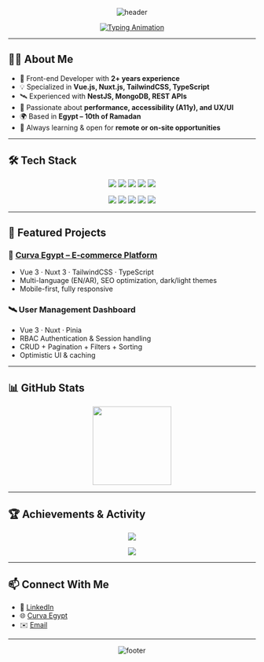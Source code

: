<!-- ======================= 🌌 Ibrahim Marwan Ghaybour ======================= -->

<!-- HEADER -->
<p align="center">
  <img src="https://capsule-render.vercel.app/api?type=waving&height=220&color=0:0f172a,100:1e293b&text=Ibrahim%20Marwan%20Ghaybour&fontAlign=50&fontAlignY=38&fontColor=00DC82&animation=fadeIn" alt="header"/>
</p>

<!-- TYPING EFFECT -->
<p align="center">
  <a href="https://github.com/ibrahem-ghaybour">
    <img src="https://readme-typing-svg.demolab.com?font=Fira+Code&size=22&pause=1000&center=true&vCenter=true&width=900&lines=Full-Stack+Developer+%7C+Vue.js+%26+NestJs;Building+Scalable+%26+Accessible+Web+Apps;Cosmic+UI+Designs+%7C+Performance+First" alt="Typing Animation"/>
  </a>
</p>

---

## 👨‍💻 About Me
- 🚀 Front-end Developer with **2+ years experience**  
- 💡 Specialized in **Vue.js, Nuxt.js, TailwindCSS, TypeScript**  
- 🛰 Experienced with **NestJS, MongoDB, REST APIs**  
- 🎨 Passionate about **performance, accessibility (A11y), and UX/UI**  
- 🌍 Based in **Egypt – 10th of Ramadan**  
- 🔭 Always learning & open for **remote or on-site opportunities**  

---

## 🛠 Tech Stack
<p align="center">
  <!-- Languages -->
  <img src="https://skillicons.dev/icons?i=html,css,js,ts" />
  <!-- Frontend -->
  <img src="https://skillicons.dev/icons?i=vue,nuxt,react" />
  <!-- Styling -->
  <img src="https://skillicons.dev/icons?i=tailwind,bootstrap" />
  <!-- Backend -->
  <img src="https://skillicons.dev/icons?i=nest,mongodb,sql" />
  <!-- Tools -->
  <img src="https://skillicons.dev/icons?i=git,github,docker,vite,webpack,linux,npm,postman,figma" />
</p>

<p align="center">
  <img src="https://img.shields.io/badge/GSAP-Animations-10B981?logo=greensock&logoColor=fff&style=for-the-badge"/>
  <img src="https://img.shields.io/badge/Pinia-State%20Management-ffdd57?style=for-the-badge"/>
  <img src="https://img.shields.io/badge/VueUse-Utilities-41b883?style=for-the-badge"/>
  <img src="https://img.shields.io/badge/ShadcnVue-UI%20Components-0ea5e9?style=for-the-badge"/>
  <img src="https://img.shields.io/badge/Mongoose-ODM-47A248?logo=mongodb&logoColor=fff&style=for-the-badge"/>
</p>

---

## 🚀 Featured Projects

### 🔭 [Curva Egypt – E-commerce Platform](https://curvaegypt.com)
- Vue 3 · Nuxt 3 · TailwindCSS · TypeScript  
- Multi-language (EN/AR), SEO optimization, dark/light themes  
- Mobile-first, fully responsive  

### 🛰 User Management Dashboard
- Vue 3 · Nuxt · Pinia  
- RBAC Authentication & Session handling  
- CRUD + Pagination + Filters + Sorting  
- Optimistic UI & caching  

---

## 📊 GitHub Stats

<p align="center">
  <img src="https://github-readme-stats.vercel.app/api/top-langs/?username=ibrahem-ghaybour&layout=compact&theme=tokyonight&hide_border=true" height="160"/>
</p>

---

## 🏆 Achievements & Activity
<p align="center">
  <img src="https://github-profile-trophy.vercel.app/?username=ibrahem-ghaybour&theme=matrix&no-frame=true&margin-w=10&row=1" />
</p>

<p align="center">
  <img src="https://github-readme-activity-graph.vercel.app/graph?username=ibrahem-ghaybour&theme=react-dark&hide_border=true" />
</p>

---

## 📫 Connect With Me
- 💼 [LinkedIn](https://www.linkedin.com/in/ibrahim-ghaybour-2b999a299)  
- 🌐 [Curva Egypt](https://curvaegypt.com)  
- ✉️ [Email](mailto:ebrahimghaibour65@gmail.com)  

---

<!-- FOOTER -->
<p align="center">
  <img src="https://capsule-render.vercel.app/api?type=waving&height=140&section=footer&color=0:1e293b,100:0b1220" alt="footer"/>
</p>

